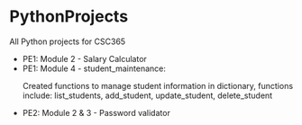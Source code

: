 # PythonProjects
All Python projects for CSC365

<ul>
  <li>PE1: Module 2 - Salary Calculator</li>
  <li>PE1: Module 4 - student_maintenance:</br>
  <p>Created functions to manage student information in dictionary, functions include: list_students, add_student, update_student, delete_student</p>
  </li>
  <li>PE2: Module 2 & 3 - Password validator
  </li>
</ul>
